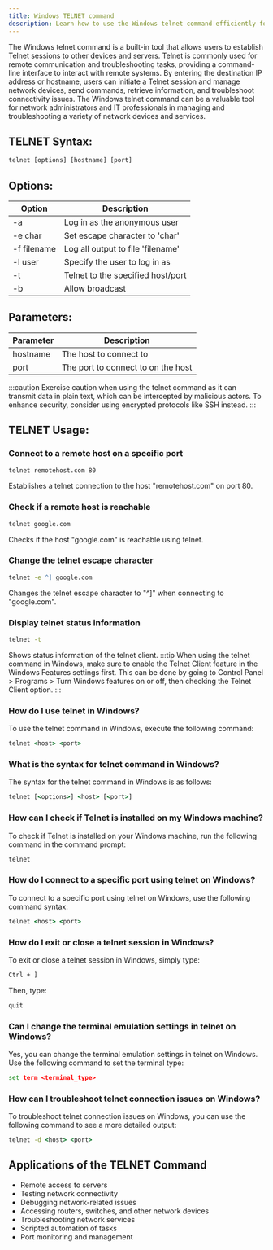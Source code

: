 ```yaml
---
title: Windows TELNET command
description: Learn how to use the Windows telnet command efficiently for remote communication and troubleshooting tasks.
---
```


The Windows telnet command is a built-in tool that allows users to establish Telnet sessions to other devices and servers. Telnet is commonly used for remote communication and troubleshooting tasks, providing a command-line interface to interact with remote systems. By entering the destination IP address or hostname, users can initiate a Telnet session and manage network devices, send commands, retrieve information, and troubleshoot connectivity issues. The Windows telnet command can be a valuable tool for network administrators and IT professionals in managing and troubleshooting a variety of network devices and services.

## TELNET Syntax:
```cmd
telnet [options] [hostname] [port]
```
## Options:
| Option        | Description                           |
|---------------|---------------------------------------|
| -a            | Log in as the anonymous user           |
| -e char       | Set escape character to 'char'        |
| -f filename   | Log all output to file 'filename'      |
| -l user       | Specify the user to log in as          |
| -t            | Telnet to the specified host/port     |
| -b            | Allow broadcast                       |

## Parameters:
| Parameter | Description                        |
|-----------|------------------------------------|
| hostname  | The host to connect to             |
| port      | The port to connect to on the host |

:::caution
Exercise caution when using the telnet command as it can transmit data in plain text, which can be intercepted by malicious actors. To enhance security, consider using encrypted protocols like SSH instead.
:::
## TELNET Usage:
### Connect to a remote host on a specific port
```cmd
telnet remotehost.com 80
```
Establishes a telnet connection to the host "remotehost.com" on port 80.

### Check if a remote host is reachable
```cmd
telnet google.com
```
Checks if the host "google.com" is reachable using telnet.

### Change the telnet escape character
```cmd
telnet -e ^] google.com
```
Changes the telnet escape character to "^]" when connecting to "google.com".

### Display telnet status information
```cmd
telnet -t
```
Shows status information of the telnet client.
:::tip
When using the telnet command in Windows, make sure to enable the Telnet Client feature in the Windows Features settings first. This can be done by going to Control Panel > Programs > Turn Windows features on or off, then checking the Telnet Client option.
:::

### How do I use telnet in Windows?
To use the telnet command in Windows, execute the following command:
```cmd
telnet <host> <port>
```

### What is the syntax for telnet command in Windows?
The syntax for the telnet command in Windows is as follows:
```cmd
telnet [<options>] <host> [<port>]
```

### How can I check if Telnet is installed on my Windows machine?
To check if Telnet is installed on your Windows machine, run the following command in the command prompt:
```cmd
telnet
```

### How do I connect to a specific port using telnet on Windows?
To connect to a specific port using telnet on Windows, use the following command syntax:
```cmd
telnet <host> <port>
```

### How do I exit or close a telnet session in Windows?
To exit or close a telnet session in Windows, simply type:
```cmd
Ctrl + ] 
```
Then, type:
```cmd
quit
```

### Can I change the terminal emulation settings in telnet on Windows?
Yes, you can change the terminal emulation settings in telnet on Windows. Use the following command to set the terminal type:
```cmd
set term <terminal_type>
```

### How can I troubleshoot telnet connection issues on Windows?
To troubleshoot telnet connection issues on Windows, you can use the following command to see a more detailed output:
```cmd
telnet -d <host> <port>
```

## Applications of the TELNET Command

- Remote access to servers
- Testing network connectivity
- Debugging network-related issues
- Accessing routers, switches, and other network devices
- Troubleshooting network services
- Scripted automation of tasks
- Port monitoring and management